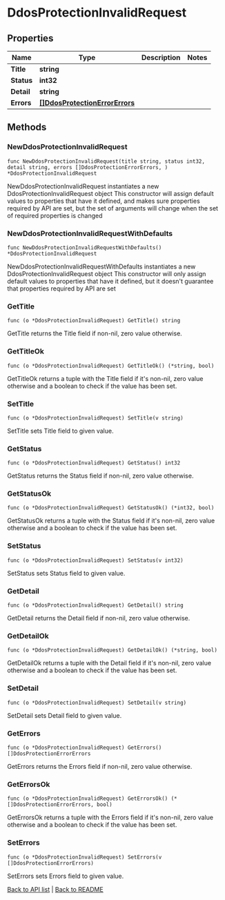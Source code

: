 # DdosProtectionInvalidRequest

## Properties

Name | Type | Description | Notes
------------ | ------------- | ------------- | -------------
**Title** | **string** |  | 
**Status** | **int32** |  | 
**Detail** | **string** |  | 
**Errors** | [**[]DdosProtectionErrorErrors**](DdosProtectionErrorErrors.md) |  | 

## Methods

### NewDdosProtectionInvalidRequest

`func NewDdosProtectionInvalidRequest(title string, status int32, detail string, errors []DdosProtectionErrorErrors, ) *DdosProtectionInvalidRequest`

NewDdosProtectionInvalidRequest instantiates a new DdosProtectionInvalidRequest object
This constructor will assign default values to properties that have it defined,
and makes sure properties required by API are set, but the set of arguments
will change when the set of required properties is changed

### NewDdosProtectionInvalidRequestWithDefaults

`func NewDdosProtectionInvalidRequestWithDefaults() *DdosProtectionInvalidRequest`

NewDdosProtectionInvalidRequestWithDefaults instantiates a new DdosProtectionInvalidRequest object
This constructor will only assign default values to properties that have it defined,
but it doesn't guarantee that properties required by API are set

### GetTitle

`func (o *DdosProtectionInvalidRequest) GetTitle() string`

GetTitle returns the Title field if non-nil, zero value otherwise.

### GetTitleOk

`func (o *DdosProtectionInvalidRequest) GetTitleOk() (*string, bool)`

GetTitleOk returns a tuple with the Title field if it's non-nil, zero value otherwise
and a boolean to check if the value has been set.

### SetTitle

`func (o *DdosProtectionInvalidRequest) SetTitle(v string)`

SetTitle sets Title field to given value.


### GetStatus

`func (o *DdosProtectionInvalidRequest) GetStatus() int32`

GetStatus returns the Status field if non-nil, zero value otherwise.

### GetStatusOk

`func (o *DdosProtectionInvalidRequest) GetStatusOk() (*int32, bool)`

GetStatusOk returns a tuple with the Status field if it's non-nil, zero value otherwise
and a boolean to check if the value has been set.

### SetStatus

`func (o *DdosProtectionInvalidRequest) SetStatus(v int32)`

SetStatus sets Status field to given value.


### GetDetail

`func (o *DdosProtectionInvalidRequest) GetDetail() string`

GetDetail returns the Detail field if non-nil, zero value otherwise.

### GetDetailOk

`func (o *DdosProtectionInvalidRequest) GetDetailOk() (*string, bool)`

GetDetailOk returns a tuple with the Detail field if it's non-nil, zero value otherwise
and a boolean to check if the value has been set.

### SetDetail

`func (o *DdosProtectionInvalidRequest) SetDetail(v string)`

SetDetail sets Detail field to given value.


### GetErrors

`func (o *DdosProtectionInvalidRequest) GetErrors() []DdosProtectionErrorErrors`

GetErrors returns the Errors field if non-nil, zero value otherwise.

### GetErrorsOk

`func (o *DdosProtectionInvalidRequest) GetErrorsOk() (*[]DdosProtectionErrorErrors, bool)`

GetErrorsOk returns a tuple with the Errors field if it's non-nil, zero value otherwise
and a boolean to check if the value has been set.

### SetErrors

`func (o *DdosProtectionInvalidRequest) SetErrors(v []DdosProtectionErrorErrors)`

SetErrors sets Errors field to given value.



[Back to API list](../README.md#documentation-for-api-endpoints) | [Back to README](../README.md)
